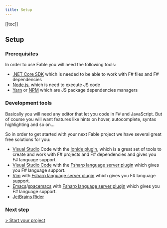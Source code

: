 ```yaml
---
title: Setup
---
```


[[toc]]

## Setup

### Prerequisites

In order to use Fable you will need the following tools:
- [.NET Core SDK](https://dotnet.microsoft.com/download) which is needed to be able to work with F# files and F# dependencies
- [Node.js](https://nodejs.org/en/), which is need to execute JS code
- [Yarn](https://yarnpkg.com/en/) or [NPM](https://www.npmjs.com/) which are JS package dependencies managers

### Development tools

Basically you will need any editor that let you code in F# and JavaScript. But of course you will want features like hints on hover, autocomplete, syntax highlighting and so on...

So in order to get started with your next Fable project we have several great free solutions for you:
- [Visual Studio](https://code.visualstudio.com/) Code with the [Ionide plugin](http://ionide.io/), which is a great set of tools to create and work with F# projects and F# dependencies and gives you F# language support.
- [Visual Studio Code](https://code.visualstudio.com/) with the [Fsharp language server plugin](https://github.com/fsprojects/fsharp-language-server) which gives you F# language support.
- [Vim](https://www.vim.org/) with [Fsharp language server plugin](https://github.com/fsprojects/fsharp-language-server) which gives you F# language support.
- [Emacs](https://www.gnu.org/software/emacs/)/[spacemacs](http://spacemacs.org/) with [Fsharp language server plugin](https://github.com/fsprojects/fsharp-language-server) which gives you F# language support.
- [JetBrains Rider](https://www.jetbrains.com/rider/)

### Next step
[> Start your project](/fable-doc/3-steps/choose-a-template.html)
